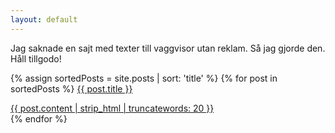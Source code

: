 ```yaml
---
layout: default
---
```


Jag saknade en sajt med texter till vaggvisor utan reklam. Så jag gjorde den. Håll tillgodo!

{% assign sortedPosts = site.posts | sort: 'title' %}
{% for post in sortedPosts %}
  <a href="{{ post.url }}">{{ post.title }}</a>
  <div class="excerpt">
    <a href="{{ post.url }}">
    {{ post.content | strip_html | truncatewords: 20 }}
    </a>
  </div>
{% endfor %}
